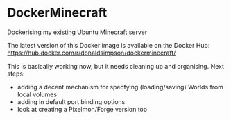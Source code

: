 # DockerMinecraft

Dockerising my existing Ubuntu Minecraft server

The latest version of this Docker image is available on the Docker Hub:
https://hub.docker.com/r/donaldsimpson/dockerminecraft/

This is basically working now, but it needs cleaning up and organising.
Next steps:
- adding a decent mechanism for specfying (loading/saving) Worlds from local volumes
- adding in default port binding options
- look at creating a Pixelmon/Forge version too

